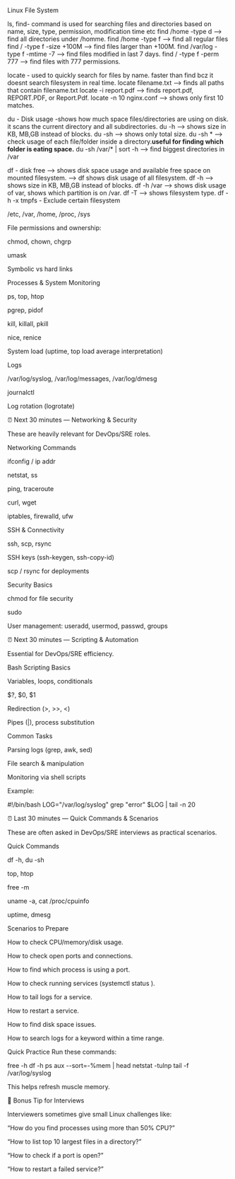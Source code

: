 Linux File System

ls, 
find- command is used for searching files and directories based on name, size, type, permission, modification time etc
      find /home -type d  --> find all directories under /homme.
      find /home -type f  --> find all regular files 
      find / -type f -size +100M  --> find files larger than +100M.
      find /var/log -type f -mtime -7 --> find files modified in last 7 days.
      find / -type f -perm 777  -->  find files with 777 permissions.

locate -  used to quickly search for files by name. faster than find bcz it doesnt search filesystem in real time.
      locate filename.txt  --> finds all paths that contain filename.txt
      locate -i report.pdf  --> finds report.pdf, REPORT.PDF, or Report.Pdf.
      locate -n 10 nginx.conf --> shows only first 10 matches.

du - Disk usage -shows how much space files/directories are using on disk. it scans the current directory and all subdirectories.
     du -h --> shows size in KB, MB,GB  instead of blocks.
     du -sh -->  shows only total size.
     du -sh * --> check usage of each file/folder inside a directory.**useful for finding which folder is eating space.**
     du -sh /var/* | sort -h -->  find biggest directories in /var

df - disk free  --> shows disk space usage and available free space on mounted filesystem.
                --> df shows disk usage of all filesystem.
     df -h --> shows size in KB, MB,GB  instead of blocks.
     df -h /var --> shows disk usage of var, shows which partition is on /var.
     df -T -->  shows filesystem type.
     df -h -x tmpfs - Exclude certain filesystem
     
/etc, /var, /home, /proc, /sys

File permissions and ownership:

chmod, chown, chgrp

umask

Symbolic vs hard links

Processes & System Monitoring

ps, top, htop

pgrep, pidof

kill, killall, pkill

nice, renice

System load (uptime, top load average interpretation)

Logs

/var/log/syslog, /var/log/messages, /var/log/dmesg

journalctl

Log rotation (logrotate)

⏰ Next 30 minutes — Networking & Security

These are heavily relevant for DevOps/SRE roles.

Networking Commands

ifconfig / ip addr

netstat, ss

ping, traceroute

curl, wget

iptables, firewalld, ufw

SSH & Connectivity

ssh, scp, rsync

SSH keys (ssh-keygen, ssh-copy-id)

scp / rsync for deployments

Security Basics

chmod for file security

sudo

User management: useradd, usermod, passwd, groups

⏰ Next 30 minutes — Scripting & Automation

Essential for DevOps/SRE efficiency.

Bash Scripting Basics

Variables, loops, conditionals

$?, $0, $1

Redirection (>, >>, <)

Pipes (|), process substitution

Common Tasks

Parsing logs (grep, awk, sed)

File search & manipulation

Monitoring via shell scripts

Example:

#!/bin/bash
LOG="/var/log/syslog"
grep "error" $LOG | tail -n 20

⏰ Last 30 minutes — Quick Commands & Scenarios

These are often asked in DevOps/SRE interviews as practical scenarios.

Quick Commands

df -h, du -sh

top, htop

free -m

uname -a, cat /proc/cpuinfo

uptime, dmesg

Scenarios to Prepare

How to check CPU/memory/disk usage.

How to check open ports and connections.

How to find which process is using a port.

How to check running services (systemctl status <service>).

How to tail logs for a service.

How to restart a service.

How to find disk space issues.

How to search logs for a keyword within a time range.

Quick Practice
Run these commands:

free -h
df -h
ps aux --sort=-%mem | head
netstat -tulnp
tail -f /var/log/syslog


This helps refresh muscle memory.

📌 Bonus Tip for Interviews

Interviewers sometimes give small Linux challenges like:

“How do you find processes using more than 50% CPU?”

“How to list top 10 largest files in a directory?”

“How to check if a port is open?”

“How to restart a failed service?”